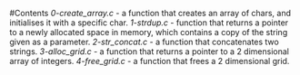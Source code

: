 #Contents
*0-create_array.c* - a function that creates an array of chars, and initialises it with a specific char.
*1-strdup.c* -  function that returns a pointer to a newly allocated space in memory, which contains a copy of the string given as a parameter.
*2-str_concat.c* - a function that concatenates two strings.
*3-alloc_grid.c* -  a function that returns a pointer to a 2 dimensional array of integers.
*4-free_grid.c* - a function that frees a 2 dimensional grid.
